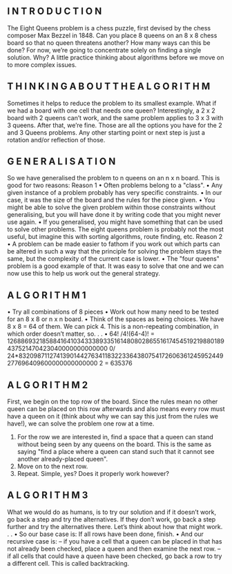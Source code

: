 ## I N T R O D U C T I O N
The Eight Queens problem is a chess puzzle, first devised by the chess composer Max Bezzel in 1848.
Can you place 8 queens on an 8 x 8 chess board so that no queen threatens another? How many ways can this
be done?
For now, we’re going to concentrate solely on finding a single solution.
Why? A little practice thinking about algorithms before we move on to more complex issues.

## T H I N K I N G A B O U T T H E A L G O R I T H M
Sometimes it helps to reduce the problem to its smallest example.
What if we had a board with one cell that needs one queen?
Interestingly, a 2 x 2 board with 2 queens can’t work, and the same problem applies to 3 x 3 with 3 queens.
After that, we’re fine.
Those are all the options you have for the 2 and 3 Queens problems. Any other starting point or next step is
just a rotation and/or reflection of those.

## G E N E R A L I S A T I O N
So we have generalised the problem to n queens on an n x n board.
This is good for two reasons:
Reason 1
• Often problems belong to a "class".
• Any given instance of a problem probably has very specific constraints.
• In our case, it was the size of the board and the rules for the piece given.
• You might be able to solve the given problem within those constraints without generalising, but you will have
done it by writing code that you might never use again.
• If you generalised, you might have something that can be used to solve other problems. The eight queens
problem is probably not the most useful, but imagine this with sorting algorithms, route finding, etc.
Reason 2
• A problem can be made easier to fathom if you work out which parts can be altered in such a way that the
principle for solving the problem stays the same, but the complexity of the current case is lower.
• The "four queens" problem is a good example of that. It was easy to solve that one and we can now use this
to help us work out the general strategy.
## A L G O R I T H M 1
• Try all combinations of 8 pieces
• Work out how many need to be tested for an 8 x 8 or n x n board.
• Think of the spaces as being choices. We have 8 x 8 = 64 of them. We can pick 4. This is a non-repeating
combination, in which order doesn’t matter, so. . .
• 64! /4!(64-4)! =
12688693218588416410343338933516148080286551617454519219880189437521470423040000000000000
0/ 24*8320987112741390144276341183223364380754172606361245952449277696409600000000000000
2
= 635376

## A L G O R I T H M 2
First, we begin on the top row of the board. Since the rules mean no other queen can be placed on this row
afterwards and also means every row must have a queen on it (think about why we can say this just from the
rules we have!), we can solve the problem one row at a time.
1. For the row we are interested in, find a space that a queen can stand without being seen by any queens on
the board. This is the same as saying "find a place where a queen can stand such that it cannot see
another already-placed queen".
2. Move on to the next row.
3. Repeat.
Simple, yes? Does it properly work however?

## A L G O R I T H M 3
What we would do as humans, is to try our solution and if it doesn’t work, go back a step and try the
alternatives. If they don’t work, go back a step further and try the alternatives there.
Let’s think about how that might work. . .
• So our base case is: If all rows have been done, finish.
• And our recursive case is:
– if you have a cell that a queen can be placed in that has not already been checked, place a queen and then
examine the next row.
– if all cells that could have a queen have been checked, go back a row to try a different cell. This is called
backtracking.